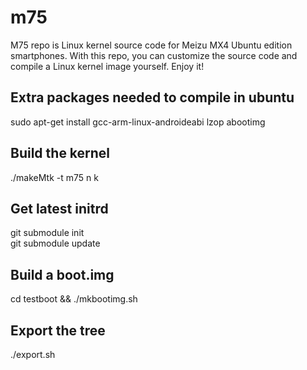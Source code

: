 # m75
M75 repo is Linux kernel source code for Meizu MX4 Ubuntu edition smartphones. With this repo, you can customize the source code and compile a Linux kernel image yourself. Enjoy it!

Extra packages needed to compile in ubuntu
------------------------------------
sudo apt-get install gcc-arm-linux-androideabi lzop abootimg

Build the kernel
----------------
./makeMtk -t m75 n k

Get latest initrd
----------------
git submodule init  
git submodule update

Build a boot.img 
----------------
cd testboot && ./mkbootimg.sh

Export the tree
---------------
./export.sh
